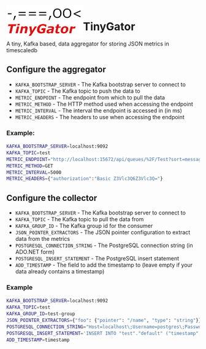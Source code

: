 <img src="assets/TinyGator.png" alt="logo" width="200" align="left"/>

# TinyGator
A tiny, Kafka based, data aggregator for storing JSON metrics in timescaledb

## Configure the aggregator

* `KAFKA_BOOTSTRAP_SERVER` - The Kafka bootstrap server to connect to
* `KAFKA_TOPIC` - The Kafka topic to push the data to
* `METRIC_ENDPOINT` - The endpoint from which to pull the data
* `METRIC_METHOD` - The HTTP method used when accessing the endpoint
* `METRIC_INTERVAL` - The interval the endpoint is accessed in (in ms)
* `METRIC_HEADERS` - The headers to use when accessing the endpoint

### Example:

```bash
KAFKA_BOOTSTRAP_SERVER=localhost:9092
KAFKA_TOPIC=test
METRIC_ENDPOINT="http://localhost:15672/api/queues/%2F/Test?sort=message_stats.publish_details.rate&sort_reverse=true&columns=name,message_stats.publish_details.rate,message_stats.deliver_get_details.rate"
METRIC_METHOD=GET
METRIC_INTERVAL=5000
METRIC_HEADERS={"authorization":"Basic Z3Vlc3Q6Z3Vlc3Q="}
```

## Configure the collector

* `KAFKA_BOOTSTRAP_SERVER` - The Kafka bootstrap server to connect to
* `KAFKA_TOPIC` - The Kafka topic to pull the data from
* `KAFKA_GROUP_ID` - The Kafka group id for the consumer
* `JSON_POINTER_EXTRACTORS` - The JSON pointer configuration to extract data from the metrics
* `POSTGRESQL_CONNECTION_STRING` - The PostgreSQL connection string (in ADO.NET form)
* `POSTGRESQL_INSERT_STATEMENT` - The PostgreSQL insert statement
* `ADD_TIMESTAMP` - The field to add the timestamp to (leave empty if your data already contains a timestamp)

### Example

```bash
KAFKA_BOOTSTRAP_SERVER=localhost:9092
KAFKA_TOPIC=test
KAFKA_GROUP_ID=test-group
JSON_POINTER_EXTRACTORS={"foo": {"pointer": "/name", "type": "string"}}
POSTGRESQL_CONNECTION_STRING="Host=localhost\;Username=postgres\;Password=timescale"
POSTGRESQL_INSERT_STATEMENT='INSERT INTO "test"."default" ("timestamp", "value") VALUES (@timestamp, @foo)'
ADD_TIMESTAMP=timestamp
```
